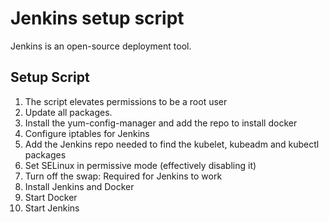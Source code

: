 # Jenkins setup script

Jenkins is an open-source deployment tool.

## Setup Script
1. The script elevates permissions to be a root user
2. Update all packages. 
3. Install the yum-config-manager and add the repo to install docker
4. Configure iptables for Jenkins
5. Add the Jenkins repo needed to find the kubelet, kubeadm and kubectl packages
6. Set SELinux in permissive mode (effectively disabling it)
7. Turn off the swap: Required for Jenkins to work
8. Install Jenkins and Docker
9. Start Docker
10. Start Jenkins

